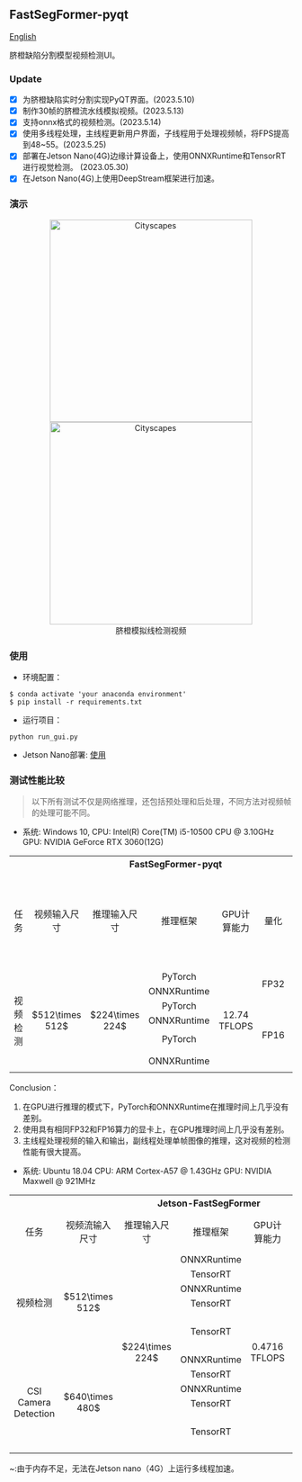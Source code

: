 ## FastSegFormer-pyqt

[English](https://github.com/caixiongjiang/FastSegFormer-pyqt/blob/main/README.md)

脐橙缺陷分割模型视频检测UI。

### Update

- [x] 为脐橙缺陷实时分割实现PyQT界面。(2023.5.10)
- [x] 制作30帧的脐橙流水线模拟视频。(2023.5.13)
- [x] 支持onnx格式的视频检测。(2023.5.14)
- [x] 使用多线程处理，主线程更新用户界面，子线程用于处理视频帧，将FPS提高到48~55。(2023.5.25)
- [x] 部署在Jetson Nano(4G)边缘计算设备上，使用ONNXRuntime和TensorRT进行视觉检测。 (2023.05.30)
- [x] 在Jetson Nano(4G)上使用DeepStream框架进行加速。

### 演示

<p align="center">
  <img src="Figs/orange_video.gif" alt="Cityscapes" width="360"/>
  <img src="Figs/orange_detection_video.gif" alt="Cityscapes" width="360"/></br>
  <span align="center">脐橙模拟线检测视频</span>
</p>


### 使用

* 环境配置：
```shell
$ conda activate 'your anaconda environment'
$ pip install -r requirements.txt 
```
* 运行项目：
```shell
python run_gui.py
```
* Jetson Nano部署: [使用](https://github.com/caixiongjiang/FastSegFormer-pyqt/blob/main/jetson-FastSegFormer)

### 测试性能比较

> 以下所有测试不仅是网络推理，还包括预处理和后处理，不同方法对视频帧的处理可能不同。

* 系统: Windows 10, 
  CPU: Intel(R) Core(TM) i5-10500 CPU @ 3.10GHz
  GPU: NVIDIA GeForce RTX 3060(12G)

<table>
	<tr>
	    <th colspan="8">FastSegFormer-pyqt</th>
	</tr >
	<tr>
	    <td style="text-align: center;">任务</td>
	    <td style="text-align: center;">视频输入尺寸</td>
	    <td style="text-align: center;">推理输入尺寸</td>  
      <td style="text-align: center;">推理框架</td>
      <td style="text-align: center;">GPU计算能力</td>
      <td style="text-align: center;">量化</td>
      <td style="text-align: center;">视频帧处理方式</td>
      <td style="text-align: center;">平均FPS</td>
	</tr >
	<tr >
	    <td rowspan="6" style="text-align: center;">视频检测</td>
	    <td rowspan="6" style="text-align: center;">$512\times 512$</td>
	    <td rowspan="6" style="text-align: center;">$224\times 224$</td>
      <td style="text-align: center;">PyTorch</td>
      <td rowspan="6" style="text-align: center;">12.74 TFLOPS</td>
      <td rowspan="2" style="text-align: center;">FP32</td>
      <td rowspan="4" style="text-align: center;">逐帧处理</td>
      <td style="text-align: center;">32.62</td>
	</tr>
	<tr>
	    <td style="text-align: center;">ONNXRuntime</td>
      <td style="text-align: center;">32.64</td>
	</tr>
	<tr>
	    <td style="text-align: center;">PyTorch</td>
      <td rowspan="4" style="text-align: center;">FP16</td>
      <td style="text-align: center;">32.24</td>
	</tr>
	<tr>
	    <td style="text-align: center;">ONNXRuntime</td>
      <td style="text-align: center;">32.66</td>
	</tr>
  <tr>
	    <td style="text-align: center;">PyTorch</td>
      <td rowspan="2" style="text-align: center;">多线程</td>
      <td style="text-align: center;">46.94</td>
	</tr>
  <tr>
	    <td style="text-align: center;">ONNXRuntime</td>
      <td style="text-align: center;">46.81</td>
	</tr>
</table>


Conclusion：
1. 在GPU进行推理的模式下，PyTorch和ONNXRuntime在推理时间上几乎没有差别。
2. 使用具有相同FP32和FP16算力的显卡上，在GPU推理时间上几乎没有差别。
3. 主线程处理视频的输入和输出，副线程处理单帧图像的推理，这对视频的检测性能有很大提高。

* 系统: Ubuntu 18.04
  CPU: ARM Cortex-A57 @ 1.43GHz
  GPU: NVIDIA Maxwell @ 921MHz

<table>
	<tr>
	    <th colspan="8">Jetson-FastSegFormer</th>
	</tr >
	<tr>
	    <td style="text-align: center;">任务</td>
	    <td style="text-align: center;">视频流输入尺寸</td>
	    <td style="text-align: center;">推理输入尺寸</td>  
      <td style="text-align: center;">推理框架</td>
      <td style="text-align: center;">GPU计算能力</td>
      <td style="text-align: center;">量化</td>
      <td style="text-align: center;">视频帧处理方式</td>
      <td style="text-align: center;">平均FPS</td>
	</tr >
	<tr >
	    <td rowspan="5" style="text-align: center;">视频检测</td>
	    <td rowspan="5" style="text-align: center;">$512\times 512$</td>
	    <td rowspan="10" style="text-align: center;">$224\times 224$</td>
      <td style="text-align: center;">ONNXRuntime</td>
      <td rowspan="10" style="text-align: center;"> 0.4716 TFLOPS</td>
      <td rowspan="10" style="text-align: center;">FP16</td>
      <td rowspan="2" style="text-align: center;">逐帧处理</td>
      <td style="text-align: center;">10</td>
	</tr>
	<tr>
	    <td style="text-align: center;">TensorRT</td>
      <td style="text-align: center;">15</td>
	</tr>
	<tr>
      <td style="text-align: center;">ONNXRuntime</td>
      <td rowspan="2" style="text-align: center;">多线程</td>
      <td style="text-align: center;">~</td>
	</tr>
	<tr>
	    <td style="text-align: center;">TensorRT</td>
      <td style="text-align: center;">~</td>
	</tr>
  <tr>
	    <td style="text-align: center;">TensorRT</td>
      <td style="text-align: center;">DeepStream视觉处理框架</td>
      <td style="text-align: center;">23</td>
	</tr>
  <tr>
	    <td rowspan="5" style="text-align: center;">CSI Camera Detection</td>
      <td rowspan="5" style="text-align: center;">$640\times 480$</td>
      <td style="text-align: center;">ONNXRuntime</td>
      <td rowspan="2" style="text-align: center;">逐帧处理</td>
      <td style="text-align: center;">8</td>
	</tr>
  <tr>
      <td style="text-align: center;">TensorRT</td>
      <td style="text-align: center;">12</td>
	</tr>
  <tr>
      <td style="text-align: center;">ONNXRuntime</td>
      <td rowspan="2" style="text-align: center;">多线程</td>
      <td style="text-align: center;">~</td>
	</tr>
  <tr>
      <td style="text-align: center;">TensorRT</td>
      <td style="text-align: center;">~</td>
	</tr>
  <tr>
      <td style="text-align: center;">TensorRT</td>
      <td style="text-align: center;">DeepStream视觉处理框架</td>
      <td style="text-align: center;">20</td>
	</tr>
</table>
~:由于内存不足，无法在Jetson nano（4G）上运行多线程加速。





